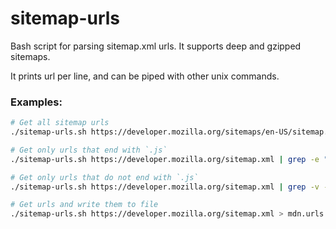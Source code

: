 # sitemap-urls

Bash script for parsing sitemap.xml urls. It supports deep and gzipped sitemaps.

It prints url per line, and can be piped with other unix commands.

### Examples:
```sh
# Get all sitemap urls
./sitemap-urls.sh https://developer.mozilla.org/sitemaps/en-US/sitemap.xml

# Get only urls that end with `.js`
./sitemap-urls.sh https://developer.mozilla.org/sitemap.xml | grep -e "\.js$"

# Get only urls that do not end with `.js`
./sitemap-urls.sh https://developer.mozilla.org/sitemap.xml | grep -v -e "\.js$"

# Get urls and write them to file
./sitemap-urls.sh https://developer.mozilla.org/sitemap.xml > mdn.urls.txt
```
